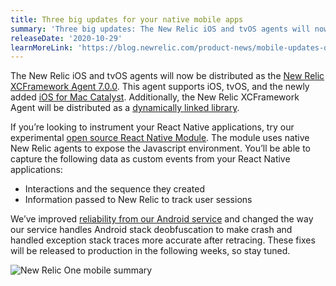 ```yaml
---
title: Three big updates for your native mobile apps
summary: 'Three big updates: The New Relic iOS and tvOS agents will now be distributed as the New Relic XCFramework Agent 7.0.0. For instrumenting React Native applications, we have an experimental open source React Native Module. Plus, we’ve improved reliability from our Android service and changed the way our service handles Android stack deobfuscation.'
releaseDate: '2020-10-29'
learnMoreLink: 'https://blog.newrelic.com/product-news/mobile-updates-october-2020/'
---
```


The New Relic iOS and tvOS agents will now be distributed as the [New Relic XCFramework Agent 7.0.0](https://docs.newrelic.com/docs/release-notes/mobile-release-notes/xcframework-release-notes/xcframework-agent-700). This agent supports iOS, tvOS, and the newly added [iOS for Mac Catalyst](https://developer.apple.com/mac-catalyst). Additionally, the New Relic XCFramework Agent will be distributed as a [dynamically linked library](https://developer.apple.com/library/archive/documentation/DeveloperTools/Conceptual/DynamicLibraries/100-Articles/OverviewOfDynamicLibraries.html).

If you’re looking to instrument your React Native applications, try our experimental [open source React Native Module](https://github.com/newrelic-experimental/NewRelicReactNativeModule). The module uses native New Relic agents to expose the Javascript environment. You’ll be able to capture the following data as custom events from your React Native applications:

* Interactions and the sequence they created
* Information passed to New Relic to track user sessions

We’ve improved [reliability from our Android service](https://discuss.newrelic.com/t/mobile-apm-changes-coming-soon-to-improve-our-android-stack-trace-deobfuscation/117188) and changed the way our service handles Android stack deobfuscation to make crash and handled exception stack traces more accurate after retracing. These fixes will be released to production in the following weeks, so stay tuned.

![New Relic One mobile summary](./images/NR-One-Mobile-Summary.png "New Relic One mobile summary")

